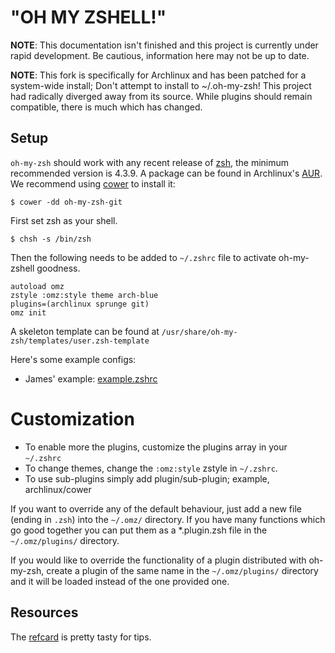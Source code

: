 "OH MY ZSHELL!"
===============

**NOTE**: This documentation isn't finished and this project is
currently under rapid development. Be cautious, information here may
not be up to date.

**NOTE**: This fork is specifically for Archlinux and has been patched
for a system-wide install; Don't attempt to install to ~/.oh-my-zsh!
This project had radically diverged away from its source. While
plugins should remain compatible, there is much which has changed.

Setup
-----

`oh-my-zsh` should work with any recent release of [zsh][], the
minimum recommended version is 4.3.9. A package can be found in
Archlinux's [AUR][oh-my-zsh-git]. We recommend using [cower] to
install it:

```
$ cower -dd oh-my-zsh-git
```

First set zsh as your shell.

```
$ chsh -s /bin/zsh
```

Then the following needs to be added to  `~/.zshrc` file to activate
oh-my-zshell goodness.

	autoload omz
	zstyle :omz:style theme arch-blue
	plugins=(archlinux sprunge git)
	omz init

A skeleton template can be found at
`/usr/share/oh-my-zsh/templates/user.zsh-template`

Here's some example configs:

- James' example: [example.zshrc][]

Customization
=============

- To enable more the plugins, customize the plugins array in your
  `~/.zshrc`
- To change themes, change the `:omz:style` zstyle in `~/.zshrc`.
- To use sub-plugins simply add plugin/sub-plugin; example, archlinux/cower

If you want to override any of the default behaviour, just add a new
file (ending in `.zsh`) into the `~/.omz/` directory. If you have many
functions which go good together you can put them as a *.plugin.zsh
file in the `~/.omz/plugins/` directory.

If you would like to override the functionality of a plugin
distributed with oh-my-zsh, create a plugin of the same name in the
`~/.omz/plugins/` directory and it will be loaded instead of the one
provided one.

Resources
---------

The [refcard][] is pretty tasty for tips.

  [zsh]: http://www.zsh.org/
  [oh-my-zsh-git]: https://aur.archlinux.org/packages.php?ID=54375
  [cower]: https://github.com/falconindy/cower
  [refcard]: http://www.bash2zsh.com/zsh_refcard/refcard.pdf
  [example.zshrc]: https://github.com/jamesm-sitegen/dotfiles-arch-desktop/blob/master/.zshrc
